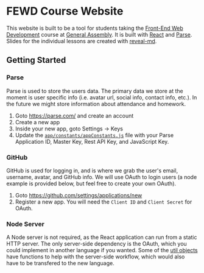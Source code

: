 # FEWD Course Website

This website is built to be a tool for students taking the [Front-End Web Development](https://generalassemb.ly/education/front-end-web-development) course at [General Assembly](https://generalassemb.ly). It is built with [React](https://facebook.github.io/react/) and [Parse](https://parse.com/). Slides for the individual lessons are created with [reveal-md](https://github.com/webpro/reveal-md).

## Getting Started

### Parse

Parse is used to store the users data. The primary data we store at the moment is user specific info (i.e. avatar url, social info, contact info, etc.). In the future we might store information about attendance and homework.

1. Goto https://parse.com/ and create an account
2. Create a new app
3. Inside your new app, goto Settings -> Keys
4. Update the [`app/constants/appConstants.js`](https://github.com/evblurbs/ga-fewd/blob/master/app/constants/appConstants.js) file with your Parse Application ID, Master Key, Rest API Key, and JavaScript Key.


### GitHub

GitHub is used for logging in, and is where we grab the user's email, username, avatar, and GitHub info. We will use OAuth to login users (a node example is provided below, but feel free to create your own OAuth).

1. Goto https://github.com/settings/applications/new
2. Register a new app. You will need the `Client ID` and `Client Secret` for OAuth.

### Node Server

A Node server is not required, as the React application can run from a static HTTP server. The only server-side dependency is the OAuth, which you could implement in another language if you wanted. Some of the [util objects](https://github.com/evblurbs/ga-fewd/tree/master/app/utils) have functions to help with the server-side workflow, which would also have to be transfered to the new language.
